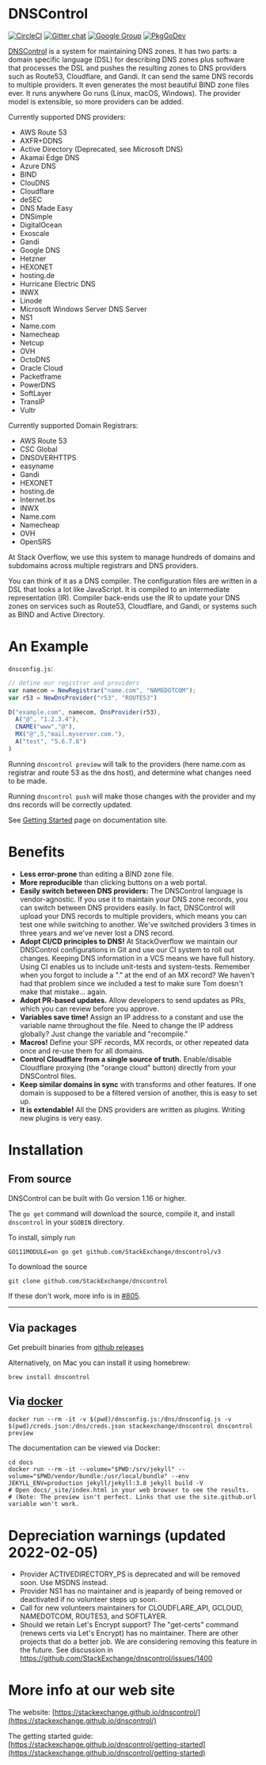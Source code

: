 # DNSControl

[![CircleCI](https://circleci.com/gh/StackExchange/dnscontrol/tree/master.svg?style=svg)](https://circleci.com/gh/StackExchange/dnscontrol/tree/master)
[![Gitter chat](https://badges.gitter.im/dnscontrol/Lobby.png)](https://gitter.im/dnscontrol/Lobby)
[![Google Group](https://img.shields.io/badge/google%20group-chat-green.svg)](https://groups.google.com/forum/#!forum/dnscontrol-discuss)
[![PkgGoDev](https://pkg.go.dev/badge/github.com/StackExchange/dnscontrol)](https://pkg.go.dev/github.com/StackExchange/dnscontrol)

[DNSControl](https://stackexchange.github.io/dnscontrol/) is a system
for maintaining DNS zones.  It has two parts:
a domain specific language (DSL) for describing DNS zones plus
software that processes the DSL and pushes the resulting zones to
DNS providers such as Route53, Cloudflare, and Gandi.  It can send
the same DNS records to multiple providers.  It even generates
the most beautiful BIND zone files ever.  It runs anywhere Go runs (Linux, macOS,
Windows). The provider model is extensible, so more providers can be added.

Currently supported DNS providers:
 - AWS Route 53
 - AXFR+DDNS
 - Active Directory (Deprecated, see Microsoft DNS)
 - Akamai Edge DNS
 - Azure DNS
 - BIND
 - ClouDNS
 - Cloudflare
 - deSEC
 - DNS Made Easy
 - DNSimple
 - DigitalOcean
 - Exoscale
 - Gandi
 - Google DNS
 - Hetzner
 - HEXONET
 - hosting.de
 - Hurricane Electric DNS
 - INWX
 - Linode
 - Microsoft Windows Server DNS Server
 - NS1
 - Name.com
 - Namecheap
 - Netcup
 - OVH
 - OctoDNS
 - Oracle Cloud
 - Packetframe
 - PowerDNS
 - SoftLayer
 - TransIP
 - Vultr

Currently supported Domain Registrars:
 - AWS Route 53
 - CSC Global
 - DNSOVERHTTPS
 - easyname
 - Gandi
 - HEXONET
 - hosting.de
 - Internet.bs
 - INWX
 - Name.com
 - Namecheap
 - OVH
 - OpenSRS


At Stack Overflow, we use this system to manage hundreds of domains
and subdomains across multiple registrars and DNS providers.

You can think of it as a DNS compiler.  The configuration files are
written in a DSL that looks a lot like JavaScript.  It is compiled
to an intermediate representation (IR).  Compiler back-ends use the
IR to update your DNS zones on services such as Route53, Cloudflare,
and Gandi, or systems such as BIND and Active Directory.

# An Example

`dnsconfig.js`:

```js
// define our registrar and providers
var namecom = NewRegistrar("name.com", "NAMEDOTCOM");
var r53 = NewDnsProvider("r53", "ROUTE53")

D("example.com", namecom, DnsProvider(r53),
  A("@", "1.2.3.4"),
  CNAME("www","@"),
  MX("@",5,"mail.myserver.com."),
  A("test", "5.6.7.8")
)
```

Running `dnscontrol preview` will talk to the providers (here name.com as registrar and route 53 as the dns host), and determine what changes need to be made.

Running `dnscontrol push` will make those changes with the provider and my dns records will be correctly updated.

See [Getting Started](https://stackexchange.github.io/dnscontrol/getting-started) page on documentation site.

# Benefits

* **Less error-prone** than editing a BIND zone file.
* **More reproducible**  than clicking buttons on a web portal.
* **Easily switch between DNS providers:**  The DNSControl language is
  vendor-agnostic.  If you use it to maintain your DNS zone records,
  you can switch between DNS providers easily. In fact, DNSControl
  will upload your DNS records to multiple providers, which means you
  can test one while switching to another. We've switched providers 3
  times in three years and we've never lost a DNS record.
* **Adopt CI/CD principles to DNS!**  At StackOverflow we maintain our
  DNSControl configurations in Git and use our CI system to roll out
  changes.  Keeping DNS information in a VCS means we have full
  history.  Using CI enables us to include unit-tests and
  system-tests.  Remember when you forgot to include a "." at the end
  of an MX record?  We haven't had that problem since we included a
  test to make sure Tom doesn't make that mistake... again.
* **Adopt PR-based updates.**  Allow developers to send updates as PRs,
  which you can review before you approve.
* **Variables save time!**  Assign an IP address to a constant and use the
  variable name throughout the file. Need to change the IP address
  globally? Just change the variable and "recompile."
* **Macros!**  Define your SPF records, MX records, or other repeated data
  once and re-use them for all domains.
* **Control Cloudflare from a single source of truth.**  Enable/disable
  Cloudflare proxying (the "orange cloud" button) directly from your
  DNSControl files.
* **Keep similar domains in sync** with transforms and other features.  If
  one domain is supposed to be a filtered version of another, this is
  easy to set up.
* **It is extendable!**  All the DNS providers are written as plugins.
  Writing new plugins is very easy.

# Installation

## From source

DNSControl can be built with Go version 1.16 or higher.

The `go get` command will download the source, compile it, and
install `dnscontrol` in your `$GOBIN` directory.

To install, simply run

    GO111MODULE=on go get github.com/StackExchange/dnscontrol/v3

To download the source

    git clone github.com/StackExchange/dnscontrol

If these don't work, more info is in [#805](https://github.com/StackExchange/dnscontrol/issues/805).

---


## Via packages

Get prebuilt binaries from [github releases](https://github.com/StackExchange/dnscontrol/releases/latest)

Alternatively, on Mac you can install it using homebrew:

`brew install dnscontrol`

## Via [docker](https://hub.docker.com/r/stackexchange/dnscontrol/)

```
docker run --rm -it -v $(pwd)/dnsconfig.js:/dns/dnsconfig.js -v $(pwd)/creds.json:/dns/creds.json stackexchange/dnscontrol dnscontrol preview
```

The documentation can be viewed via Docker:

```
cd docs
docker run --rm -it --volume="$PWD:/srv/jekyll" --volume="$PWD/vendor/bundle:/usr/local/bundle" --env JEKYLL_ENV=production jekyll/jekyll:3.8 jekyll build -V
# Open docs/_site/index.html in your web browser to see the results.
# (Note: The preview isn't perfect. Links that use the site.github.url variable won't work.
```


# Depreciation warnings (updated 2022-02-05)

* Provider ACTIVEDIRECTORY_PS is deprecated and will be removed soon. Use MSDNS instead.
* Provider NS1 has no maintainer and is jeapardy of being removed or deactivated if no volunteer steps up soon.
* Call for new volunteers maintainers for CLOUDFLARE_API, GCLOUD, NAMEDOTCOM, ROUTE53, and SOFTLAYER.
* Should we retain Let's Encrypt support?  The "get-certs" command (renews certs via Let's Encrypt) has no maintainer. There are other projects that do a better job. We are considering removing this feature in the future.  See discussion in https://github.com/StackExchange/dnscontrol/issues/1400


# More info at our web site

The website: [https://stackexchange.github.io/dnscontrol/](https://stackexchange.github.io/dnscontrol/)

The getting started guide: [https://stackexchange.github.io/dnscontrol/getting-started](https://stackexchange.github.io/dnscontrol/getting-started)
